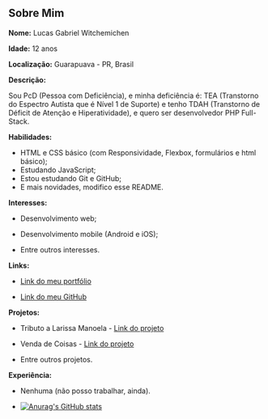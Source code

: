## Sobre Mim

**Nome:** Lucas Gabriel Witchemichen

**Idade:** 12 anos

**Localização:** Guarapuava - PR, Brasil

**Descrição:**

Sou PcD (Pessoa com Deficiência), e minha deficiência é: TEA (Transtorno do Espectro Autista que é Nível 1 de Suporte) e tenho TDAH (Transtorno de Déficit de Atenção e Hiperatividade), e quero ser desenvolvedor PHP Full-Stack.

**Habilidades:**

* HTML e CSS básico (com Responsividade, Flexbox, formulários e html básico);
* Estudando JavaScript;
* Estou estudando Git e GitHub;
* E mais novidades, modifico esse README.

**Interesses:**

* Desenvolvimento web;

* Desenvolvimento mobile (Android e iOS);

* Entre outros interesses.

**Links:**

* [Link do meu portfólio](https://lucasgabwi-portfolio.vercel.app)

* [Link do meu GitHub](https://github.com/lucasgabwi)

**Projetos:**

* Tributo a Larissa Manoela - [Link do projeto](https://github.com/lucasgabwi/TributoaLarissaManoela)

* Venda de Coisas - [Link do projeto](https://github.com/lucasgabwi/Venda-de-Coisas-HTML-CSS)

* Entre outros projetos.

**Experiência:**

* Nenhuma (não posso trabalhar, ainda).

* [![Anurag's GitHub stats](https://github-readme-stats.vercel.app/api?username=lucasgabwi)](https://github.com/anuraghazra/github-readme-stats)
